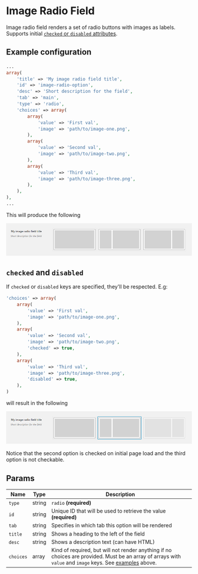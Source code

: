 # Image Radio Field

Image radio field renders a set of radio buttons with images as labels. Supports initial [`checked` or `disabled` attributes](#checked-and-disabled).
 
## Example configuration

```php
...
array(
    'title' => 'My image radio field title',
    'id' => 'image-radio-option',
    'desc' => 'Short description for the field',
    'tab' => 'main',
    'type' => 'radio',
    'choices' => array(
        array(
            'value' => 'First val',
            'image' => 'path/to/image-one.png',
        ),
        array(
            'value' => 'Second val',
            'image' => 'path/to/image-two.png',
        ),
        array(
            'value' => 'Third val',
            'image' => 'path/to/image-three.png',
        ),
    ),
),
...
```

This will produce the following

![](../assets/image-radio-one.png)

## `checked` and `disabled`

If `checked` or `disabled` keys are specified, they'll be respected. E.g:

```php
'choices' => array(
    array(
        'value' => 'First val',
        'image' => 'path/to/image-one.png',
    ),
    array(
        'value' => 'Second val',
        'image' => 'path/to/image-two.png',
        'checked' => true,
    ),
    array(
        'value' => 'Third val',
        'image' => 'path/to/image-three.png',
        'disabled' => true,
    ),
)
```

will result in the following

![](../assets/image-radio-two.png)

Notice that the second option is checked on initial page load and the third option is not checkable.

## Params

| Name | Type | Description |
| --- | --- | --- |
| `type` | string | `radio` **(required)**
| `id` | string | Unique ID that will be used to retrieve the value **(required)**
| `tab` | string | Specifies in which tab this option will be rendered
| `title` | string | Shows a heading to the left of the field
| `desc` | string | Shows a description text (can have HTML)
| `choices` | array | Kind of required, but will not render anything if no choices are provided. Must be an array of arrays with `value` and `image` keys. See [examples](#example-configuration) above.
